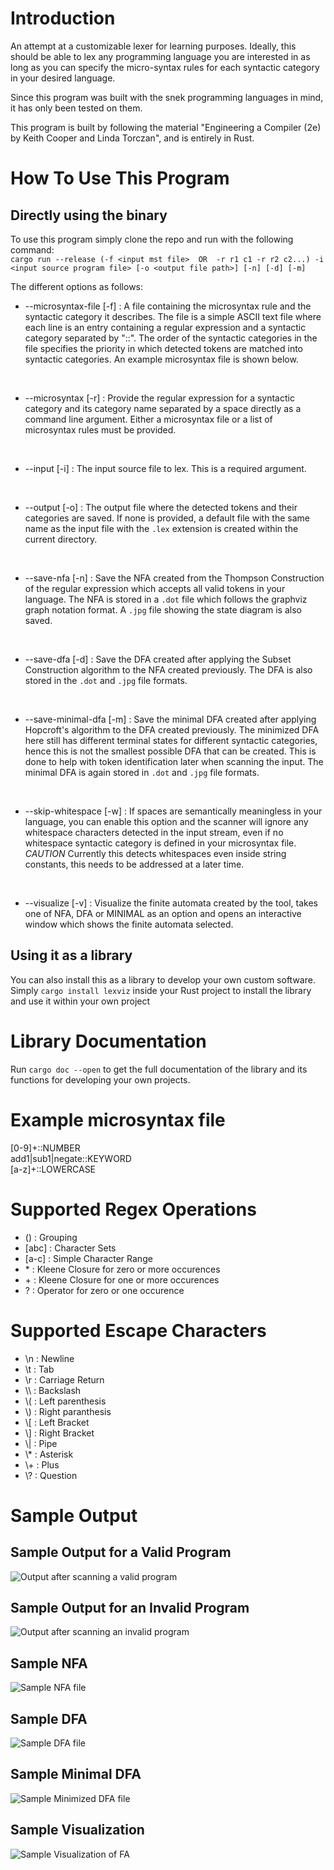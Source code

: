 # Introduction
An attempt at a customizable lexer for learning purposes. Ideally, this should be able to lex any programming language you are interested in as long as you can specify the micro-syntax rules for each syntactic category in your desired language.

Since this program was built with the snek programming languages in mind, it has only been tested on them.

This program is built by following the material "Engineering a Compiler (2e) by Keith Cooper and Linda Torczan", and is entirely in Rust.


# How To Use This Program

## Directly using the binary

To use this program simply clone the repo and run with the following command:
<br>
`cargo run --release (-f <input mst file>  OR  -r r1 c1 -r r2 c2...) -i <input source program file> [-o <output file path>] [-n] [-d] [-m]`

The different options as follows:

- --microsyntax-file [-f] : A file containing the microsyntax rule and the syntactic category it describes. The file is a simple ASCII text file where each line is an entry containing a regular expression and a syntactic category separated by "::". The order of the syntactic categories in the file specifies the priority in which detected tokens are matched into syntactic categories. An example microsyntax file is shown below.

<br>

- --microsyntax [-r] : Provide the regular expression for a syntactic category and its category name separated by a space directly as a command line argument. Either a microsyntax file or a list of microsyntax rules must be provided.

<br>

- --input [-i] : The input source file to lex. This is a required argument.

<br>

- --output [-o] : The output file where the detected tokens and their categories are saved. If none is provided, a default file with the same name as the input file with the `.lex` extension is created within the current directory.

<br>

- --save-nfa [-n] : Save the NFA created from the Thompson Construction of the regular expression which accepts all valid tokens in your language. The NFA is stored in a `.dot` file which follows the graphviz graph notation format. A `.jpg` file showing the state diagram is also saved.

<br>

- --save-dfa [-d] : Save the DFA created after applying the Subset Construction algorithm to the NFA created previously. The DFA is also stored in the `.dot` and `.jpg` file formats.

<br>

- --save-minimal-dfa [-m] : Save the minimal DFA created after applying Hopcroft's algorithm to the DFA created previously. The minimized DFA here still has different terminal states for different syntactic categories, hence this is not the smallest possible DFA that can be created. This is done to help with token identification later when scanning the input. The minimal DFA is again stored in `.dot` and `.jpg` file formats.

<br>

- --skip-whitespace [-w] : If spaces are semantically meaningless in your language, you can enable this option and the scanner will ignore any whitespace characters detected in the input stream, even if no whitespace syntactic category is defined in your microsyntax file. *CAUTION* Currently this detects whitespaces even inside string constants, this needs to be addressed at a later time.

<br>

- --visualize [-v] : Visualize the finite automata created by the tool, takes one of NFA, DFA or MINIMAL as an option and opens an interactive window which shows the finite automata selected.

## Using it as a library

You can also install this as a library to develop your own custom software. Simply `cargo install lexviz` inside your Rust project to install the library and use it within your own project

# Library Documentation

Run `cargo doc --open` to get the full documentation of the library and its functions for developing your own projects.

# Example microsyntax file

[0-9]+::NUMBER
<br>
add1|sub1|negate::KEYWORD
<br>
[a-z]+::LOWERCASE

# Supported Regex Operations
- () : Grouping
- [abc] : Character Sets
- [a-c] : Simple Character Range
- \* : Kleene Closure for zero or more occurences
- \+ : Kleene Closure for one or more occurences
- ? : Operator for zero or one occurence

# Supported Escape Characters
- \n : Newline
- \t : Tab
- \r : Carriage Return
- \\\\ : Backslash
- \\\( : Left parenthesis
- \\\) : Right paranthesis
- \\\[ : Left Bracket
- \\\] : Right Bracket
- \\\| : Pipe
- \\\* : Asterisk
- \\\+ : Plus
- \\\? : Question

# Sample Output

## Sample Output for a Valid Program

![Output after scanning a valid program](./images/valid.png)

## Sample Output for an Invalid Program
![Output after scanning an invalid program](./images/invalid.png)

## Sample NFA
![Sample NFA file](./images/constructed_nfa.png)

## Sample DFA
![Sample DFA file](./images/constructed_dfa.png)

## Sample Minimal DFA
![Sample Minimized DFA file](./images/constructed_minimal_dfa.png)

## Sample Visualization

![Sample Visualization of FA](./images/fa_visualization.png)
